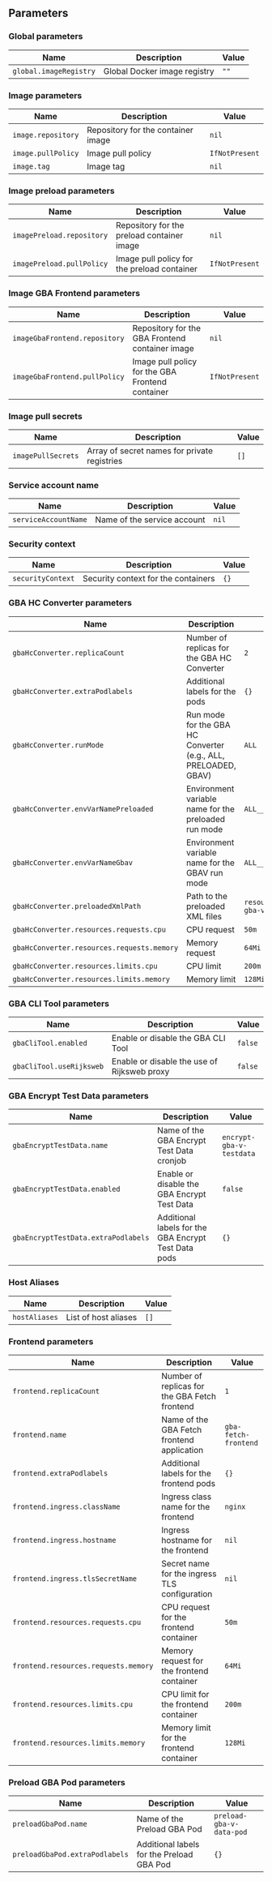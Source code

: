 ## Parameters

### Global parameters

| Name                   | Description                  | Value |
| ---------------------- | ---------------------------- | ----- |
| `global.imageRegistry` | Global Docker image registry | `""`  |

### Image parameters

| Name               | Description                        | Value          |
| ------------------ | ---------------------------------- | -------------- |
| `image.repository` | Repository for the container image | `nil`          |
| `image.pullPolicy` | Image pull policy                  | `IfNotPresent` |
| `image.tag`        | Image tag                          | `nil`          |

### Image preload parameters

| Name                      | Description                                 | Value          |
| ------------------------- | ------------------------------------------- | -------------- |
| `imagePreload.repository` | Repository for the preload container image  | `nil`          |
| `imagePreload.pullPolicy` | Image pull policy for the preload container | `IfNotPresent` |

### Image GBA Frontend parameters

| Name                          | Description                                      | Value          |
| ----------------------------- | ------------------------------------------------ | -------------- |
| `imageGbaFrontend.repository` | Repository for the GBA Frontend container image  | `nil`          |
| `imageGbaFrontend.pullPolicy` | Image pull policy for the GBA Frontend container | `IfNotPresent` |

### Image pull secrets

| Name               | Description                                  | Value |
| ------------------ | -------------------------------------------- | ----- |
| `imagePullSecrets` | Array of secret names for private registries | `[]`  |

### Service account name

| Name                 | Description                 | Value |
| -------------------- | --------------------------- | ----- |
| `serviceAccountName` | Name of the service account | `nil` |

### Security context

| Name              | Description                         | Value |
| ----------------- | ----------------------------------- | ----- |
| `securityContext` | Security context for the containers | `{}`  |

### GBA HC Converter parameters

| Name                                       | Description                                                    | Value                                 |
| ------------------------------------------ | -------------------------------------------------------------- | ------------------------------------- |
| `gbaHcConverter.replicaCount`              | Number of replicas for the GBA HC Converter                    | `2`                                   |
| `gbaHcConverter.extraPodlabels`            | Additional labels for the pods                                 | `{}`                                  |
| `gbaHcConverter.runMode`                   | Run mode for the GBA HC Converter (e.g., ALL, PRELOADED, GBAV) | `ALL`                                 |
| `gbaHcConverter.envVarNamePreloaded`       | Environment variable name for the preloaded run mode           | `ALL__PRELOADED`                      |
| `gbaHcConverter.envVarNameGbav`            | Environment variable name for the GBAV run mode                | `ALL__GBAV`                           |
| `gbaHcConverter.preloadedXmlPath`          | Path to the preloaded XML files                                | `resources/encrypted-gba-v-responses` |
| `gbaHcConverter.resources.requests.cpu`    | CPU request                                                    | `50m`                                 |
| `gbaHcConverter.resources.requests.memory` | Memory request                                                 | `64Mi`                                |
| `gbaHcConverter.resources.limits.cpu`      | CPU limit                                                      | `200m`                                |
| `gbaHcConverter.resources.limits.memory`   | Memory limit                                                   | `128Mi`                               |

### GBA CLI Tool parameters

| Name                     | Description                                 | Value   |
| ------------------------ | ------------------------------------------- | ------- |
| `gbaCliTool.enabled`     | Enable or disable the GBA CLI Tool          | `false` |
| `gbaCliTool.useRijksweb` | Enable or disable the use of Rijksweb proxy | `false` |

### GBA Encrypt Test Data parameters

| Name                                | Description                                          | Value                    |
| ----------------------------------- | ---------------------------------------------------- | ------------------------ |
| `gbaEncryptTestData.name`           | Name of the GBA Encrypt Test Data cronjob            | `encrypt-gba-v-testdata` |
| `gbaEncryptTestData.enabled`        | Enable or disable the GBA Encrypt Test Data          | `false`                  |
| `gbaEncryptTestData.extraPodlabels` | Additional labels for the GBA Encrypt Test Data pods | `{}`                     |

### Host Aliases

| Name          | Description          | Value |
| ------------- | -------------------- | ----- |
| `hostAliases` | List of host aliases | `[]`  |

### Frontend parameters

| Name                                 | Description                                   | Value                |
| ------------------------------------ | --------------------------------------------- | -------------------- |
| `frontend.replicaCount`              | Number of replicas for the GBA Fetch frontend | `1`                  |
| `frontend.name`                      | Name of the GBA Fetch frontend application    | `gba-fetch-frontend` |
| `frontend.extraPodlabels`            | Additional labels for the frontend pods       | `{}`                 |
| `frontend.ingress.className`         | Ingress class name for the frontend           | `nginx`              |
| `frontend.ingress.hostname`          | Ingress hostname for the frontend             | `nil`                |
| `frontend.ingress.tlsSecretName`     | Secret name for the ingress TLS configuration | `nil`                |
| `frontend.resources.requests.cpu`    | CPU request for the frontend container        | `50m`                |
| `frontend.resources.requests.memory` | Memory request for the frontend container     | `64Mi`               |
| `frontend.resources.limits.cpu`      | CPU limit for the frontend container          | `200m`               |
| `frontend.resources.limits.memory`   | Memory limit for the frontend container       | `128Mi`              |

### Preload GBA Pod parameters

| Name                           | Description                               | Value                    |
| ------------------------------ | ----------------------------------------- | ------------------------ |
| `preloadGbaPod.name`           | Name of the Preload GBA Pod               | `preload-gba-v-data-pod` |
| `preloadGbaPod.extraPodlabels` | Additional labels for the Preload GBA Pod | `{}`                     |

